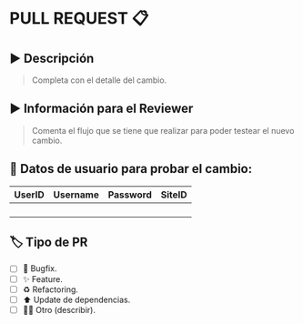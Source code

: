 # PULL REQUEST 📋

## ▶ Descripción

> Completa con el detalle del cambio.

## ▶ Información para el Reviewer

> Comenta el flujo que se tiene que realizar para poder testear el nuevo cambio.

## 🔑 Datos de usuario para probar el cambio:

| UserID | Username | Password | SiteID |
| ------ | -------- | -------- | ------ |
|        |          |          |        |
|        |          |          |        |
|        |          |          |        |
|        |          |          |        |

## 🏷 Tipo de PR

- [ ] :bug: Bugfix.
- [ ] :sparkles: Feature.
- [ ] :recycle: Refactoring.
- [ ] ⬆️ Update de dependencias.
- [ ] 🤷‍♂️ Otro (describir).
